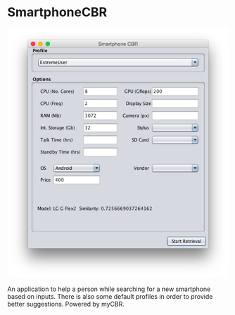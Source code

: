 # SmartphoneCBR
![Screenshot](https://raw.githubusercontent.com/mjgsilva/SmartphoneCBR/master/print.png)

An application to help a person while searching for a new smartphone based on inputs.
There is also some default profiles in order to provide better suggestions.
Powered by myCBR.
